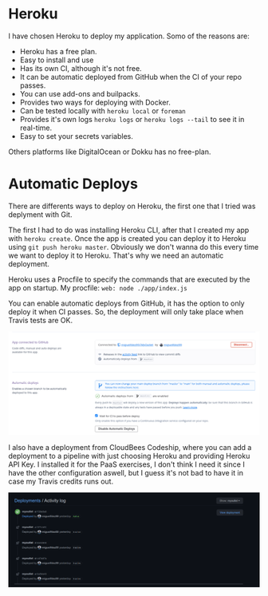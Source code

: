 # Heroku

I have chosen Heroku to deploy my application. Somo of the reasons are:
  - Heroku has a free plan.
  - Easy to install and use
  - Has its own CI, although it's not free.
  - It can be automatic deployed from GitHub when the CI of your repo passes.
  - You can use add-ons and builpacks.
  - Provides two ways for deploying with Docker.
  - Can be tested locally with `heroku local` or `foreman`
  - Provides it's own logs `heroku logs` or `heroku logs --tail` to see it in real-time.
  - Easy to set your secrets variables.

  Others platforms like DigitalOcean or Dokku has no free-plan.

# Automatic Deploys

There are differents ways to deploy on Heroku, the first one that I tried was deplyment with Git.

The first I had to do was installing Heroku CLI, after that I created my app with `heroku create`. Once the app is created you can deploy it to Heroku using `git push heroku master`. Obviously we don't wanna do this every time we want to deploy it to Heroku. That's why we need an automatic deployment.

Heroku uses a Procfile to specify the commands that are executed by the app on startup. My procfile: `web: node ./app/index.js `

You can enable automatic deploys from GitHub, it has the option to only deploy it when CI passes. So, the deployment will only take place when Travis tests are OK.

![](./img/autodeploy.png)

I also have a deployment from CloudBees Codeship, where you can add a deployment to a pipeline with just choosing Heroku and providing Heroku API Key. I installed it for the PaaS exercises, I don't think I need it since I have the other configuration aswell, but I guess it's not bad to have it in case my Travis credits runs out.

![](./img/ghdeploy.png)
